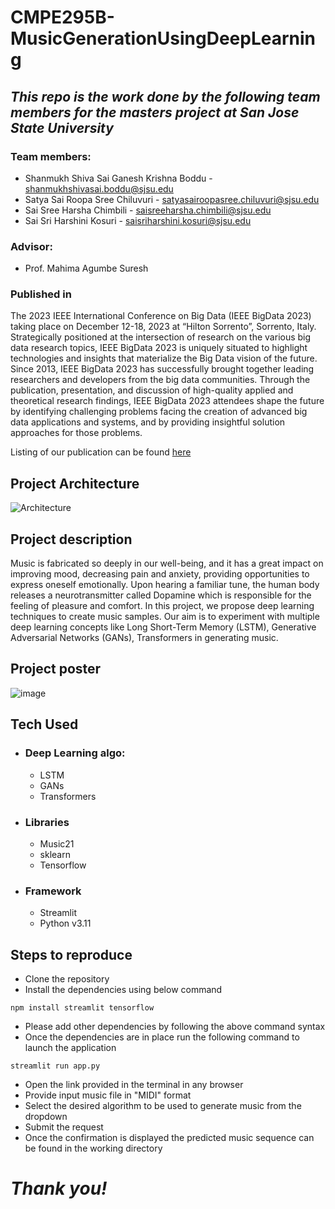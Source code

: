 # CMPE295B-MusicGenerationUsingDeepLearning
## _This repo is the work done by the following team members for the masters project at San Jose State University_ 


### Team members:
- Shanmukh Shiva Sai Ganesh Krishna Boddu - shanmukhshivasai.boddu@sjsu.edu
- Satya Sai Roopa Sree Chiluvuri - satyasairoopasree.chiluvuri@sjsu.edu
- Sai Sree Harsha Chimbili - saisreeharsha.chimbili@sjsu.edu
- Sai Sri Harshini Kosuri - saisriharshini.kosuri@sjsu.edu


### Advisor:
- Prof. Mahima Agumbe Suresh


### Published in

The 2023 IEEE International Conference on Big Data (IEEE BigData 2023) taking place on December 12-18, 2023 at “Hilton Sorrento”, Sorrento, Italy. Strategically positioned at the intersection of research on the various big data research topics, IEEE BigData 2023 is uniquely situated to highlight technologies and insights that materialize the Big Data vision of the future. Since 2013, IEEE BigData 2023 has successfully brought together leading researchers and developers from the big data communities. Through the publication, presentation, and discussion of high-quality applied and theoretical research findings, IEEE BigData 2023 attendees shape the future by identifying challenging problems facing the creation of advanced big data applications and systems, and by providing insightful solution approaches for those problems.

Listing of our publication can be found [here](https://www.intellisky.org/workshops/workshop_AIMG2023.html)


## Project Architecture

![Architecture](https://github.com/Shanmukh459/CMPE295B-MusicGenerationUsingDeepLearning/assets/52078988/ab10850e-073b-4e8f-adcc-f5c3815b357b)


## Project description
Music is fabricated so deeply in our well-being, and it has a great impact on improving mood, decreasing pain and anxiety, providing opportunities to express oneself emotionally. Upon hearing a familiar tune, the human body releases a neurotransmitter called Dopamine which is responsible for the feeling of pleasure and comfort. In this project, we propose deep learning techniques to create music samples. Our aim is to experiment with multiple deep learning concepts like Long Short-Term Memory (LSTM), Generative Adversarial Networks (GANs), Transformers in generating music.


## Project poster

![image](https://github.com/Shanmukh459/CMPE295B-MusicGenerationUsingDeepLearning/assets/52078988/a097c7be-7ab8-467e-a486-bf38c7b3dc56)


## Tech Used

- ### Deep Learning algo:
  - LSTM
  - GANs
  - Transformers
- ### Libraries
  - Music21
  - sklearn
  - Tensorflow
- ### Framework
  - Streamlit
  - Python v3.11


## Steps to reproduce
- Clone the repository
- Install the dependencies using below command

``` npm install streamlit tensorflow ```

- Please add other dependencies by following the above command syntax
- Once the dependencies are in place run the following command to launch the application

``` streamlit run app.py ```

- Open the link provided in the terminal in any browser
- Provide input music file in "MIDI" format
- Select the desired algorithm to be used to generate music from the dropdown
- Submit the request
- Once the confirmation is displayed the predicted music sequence can be found in the working directory

# _Thank you!_
